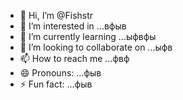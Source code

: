 - 👋 Hi, I’m @Fishstr
- 👀 I’m interested in ...вфыв
- 🌱 I’m currently learning ...ыфвфы
- 💞️ I’m looking to collaborate on ...ыфв
- 📫 How to reach me ...фвф
- 😄 Pronouns: ...фыв
- ⚡ Fun fact: ...фыв

<!---
Fishstr/Fishstr is a ✨ special ✨ repository because its `README.md` (this file) appears on your GitHub profile.
You can click the Preview link to take a look at your changes.
--->
